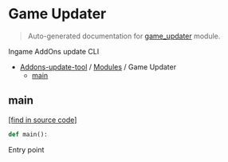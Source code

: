 # Game Updater

> Auto-generated documentation for [game_updater](blob/master/game_updater.py) module.

Ingame AddOns update CLI

- [Addons-update-tool](README.md#addons-update-tool) / [Modules](MODULES.md#addons-update-tool-modules) / Game Updater
    - [main](#main)

## main

[[find in source code]](blob/master/game_updater.py#L24)

```python
def main():
```

Entry point
